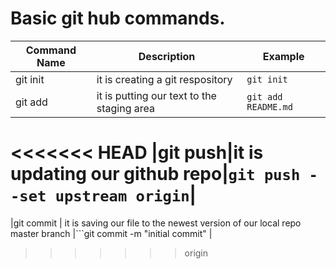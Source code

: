 # Basic git hub commands.

|Command Name|Description|Example|
|---         |---        |---|
|git init | it is creating a git respository| ```git init```|
|git add | it is putting our text to the staging area | ```git add README.md```|
<<<<<<< HEAD
|git push|it is updating our github repo|```git push --set upstream origin```|
=======
|git commit | it is saving our file to the newest version of our local repo master branch |```git commit -m "initial commit" |

>>>>>>> origin



